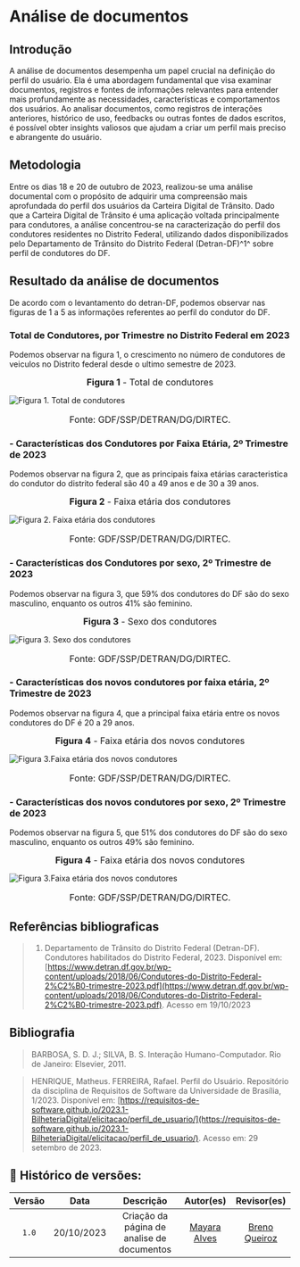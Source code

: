 # Análise de documentos 

## Introdução

A análise de documentos desempenha um papel crucial na definição do perfil do usuário. Ela é uma abordagem fundamental que visa examinar documentos, registros e fontes de informações relevantes para entender mais profundamente as necessidades, características e comportamentos dos usuários. Ao analisar documentos, como registros de interações anteriores, histórico de uso, feedbacks ou outras fontes de dados escritos, é possível obter insights valiosos que ajudam a criar um perfil mais preciso e abrangente do usuário.

## Metodologia 


Entre os dias 18 e 20 de outubro de 2023, realizou-se uma análise documental com o propósito de adquirir uma compreensão mais aprofundada do perfil dos usuários da Carteira Digital de Trânsito. Dado que a Carteira Digital de Trânsito é uma aplicação voltada principalmente para condutores, a análise concentrou-se na caracterização do perfil dos condutores residentes no Distrito Federal, utilizando dados disponibilizados pelo Departamento de Trânsito do Distrito Federal (Detran-DF)^1^ sobre perfil de condutores do DF.

## Resultado da análise de documentos 

De acordo com o levantamento do detran-DF, podemos observar nas figuras de 1 a 5 as informações referentes ao perfil do condutor do DF. 

### Total de Condutores, por Trimestre no Distrito Federal em 2023
Podemos observar na figura 1, o crescimento no número de condutores de veiculos no Distrito federal desde o ultimo semestre de 2023.

<font size="3"><p style="text-align: center">**Figura 1** - Total de condutores</p></font>
![Figura 1. Total de condutores](../assets/Grafico-totalCondutores.PNG)
<font size="3"><p style="text-align: center">Fonte: GDF/SSP/DETRAN/DG/DIRTEC.</p></font>

### - Características dos Condutores por Faixa Etária, 2º Trimestre de 2023 
Podemos observar na figura 2, que as principais faixa etárias caracteristica do condutor do distrito federal são 40 a 49 anos  e de 30 a 39 anos.

<font size="3"><p style="text-align: center">**Figura 2** - Faixa etária dos condutores</p></font>
![Figura 2. Faixa etária dos condutores](../assets/Grafico-Idade.PNG)
<font size="3"><p style="text-align: center">Fonte: GDF/SSP/DETRAN/DG/DIRTEC.</p></font>

### - Características dos Condutores por sexo, 2º Trimestre de 2023 
Podemos observar na figura 3, que 59% dos condutores do DF são do sexo masculino, enquanto os outros 41% são feminino.

<font size="3"><p style="text-align: center">**Figura 3** - Sexo dos condutores</p></font>
![Figura 3. Sexo dos condutores](../assets/Grafico-sexo.PNG)
<font size="3"><p style="text-align: center">Fonte: GDF/SSP/DETRAN/DG/DIRTEC.</p></font>

### - Características dos novos condutores por faixa etária, 2º Trimestre de 2023 
Podemos observar na figura 4, que a principal faixa etária entre os novos condutores do DF é 20 a 29 anos.

<font size="3"><p style="text-align: center">**Figura 4** - Faixa etária dos novos condutores</p></font>
![Figura 3.Faixa etária dos novos condutores](../assets/Grafico-IdadeNovosCondutores.PNG)
<font size="3"><p style="text-align: center">Fonte: GDF/SSP/DETRAN/DG/DIRTEC.</p></font>

### - Características dos novos condutores por sexo, 2º Trimestre de 2023 
Podemos observar na figura 5, que 51% dos condutores do DF são do sexo masculino, enquanto os outros 49% são feminino.

<font size="3"><p style="text-align: center">**Figura 4** - Faixa etária dos novos condutores</p></font>
![Figura 3.Faixa etária dos novos condutores](../assets/Grafico-sexoNovosCondutores.PNG)
<font size="3"><p style="text-align: center">Fonte: GDF/SSP/DETRAN/DG/DIRTEC.</p></font>

## Referências bibliograficas 
> 1. Departamento de Trânsito do Distrito Federal (Detran-DF). Condutores habilitados do Distrito Federal, 2023. Disponível em: [https://www.detran.df.gov.br/wp-content/uploads/2018/06/Condutores-do-Distrito-Federal-2%C2%B0-trimestre-2023.pdf](https://www.detran.df.gov.br/wp-content/uploads/2018/06/Condutores-do-Distrito-Federal-2%C2%B0-trimestre-2023.pdf). Acesso em 19/10/2023

## Bibliografia
> BARBOSA, S. D. J.; SILVA, B. S. Interação Humano-Computador. Rio de Janeiro: Elsevier, 2011.

> HENRIQUE, Matheus. FERREIRA, Rafael. Perfil do Usuário. Repositório da disciplina de Requisitos de Software da Universidade de Brasília, 1/2023. Disponível em: [https://requisitos-de-software.github.io/2023.1-BilheteriaDigital/elicitacao/perfil_de_usuario/](https://requisitos-de-software.github.io/2023.1-BilheteriaDigital/elicitacao/perfil_de_usuario/). Acesso em: 29 setembro de 2023.

## 📑 Histórico de versões:

 Versão  |    Data    |                        Descrição                        |                                             Autor(es)                                             |                  Revisor(es)                   
 :-----: | :--------: | :-----------------------------------------------------: | :-----------------------------------------------------------------------------------------------: | :--------------------------------------------: 
  `1.0`  | 20/10/2023 |            Criação da página de analise de documentos          | [Mayara Alves](https://github.com/Mayara-tech) | [Breno Queiroz](https://github.com/brenob6)
